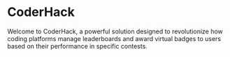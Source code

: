 # CoderHack
Welcome to CoderHack, a powerful solution designed to revolutionize how coding platforms manage leaderboards and award virtual badges to users based on their performance in specific contests.
